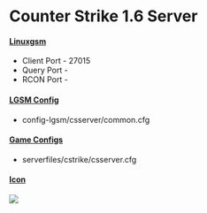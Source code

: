 # Counter Strike 1.6 Server
#### [Linuxgsm](https://linuxgsm.com/servers/csserver/)
  * Client Port - 27015
  * Query Port - 
  * RCON Port - 
  
#### [LGSM Config](https://github.com/GameServerManagers/LinuxGSM/tree/master/lgsm/config-default/config-lgsm/csserver)
  * config-lgsm/csserver/common.cfg

#### [Game Configs](https://github.com/GameServerManagers/Game-Server-Configs/tree/main/cs)
  * serverfiles/cstrike/csserver.cfg

#### [Icon](../icons/cs-icon.png)
![](../icons/cs-icon.png)